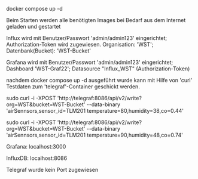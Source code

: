 docker compose up -d

Beim Starten werden alle benötigten Images bei Bedarf aus dem Internet geladen und gestartet

Influx wird mit Benutzer/Passwort 'admin/admin123' eingerichtet; Authorization-Token wird zugewiesen. Organisation: 'WST'; Datenbank(Bucket): 'WST-Bucket'

Grafana wird mit Benutzer/Passwort 'admin/admin123' eingerichtet; Dashboard 'WST-Graf22'; Datasource "Influx_WST" (Authorization-Token)

nachdem docker compose up -d ausgeführt wurde kann mit Hilfe von 'curl' Testdaten zum 'telegraf'-Container geschickt werden.

sudo curl -i -XPOST 'http://telegraf:8086/api/v2/write?org=WST&bucket=WST-Bucket' --data-binary 'airSennsors,sensor_id=TLM201 temperature=80,humidity=38,co=0.44'

sudo curl -i -XPOST 'http://telegraf:8086/api/v2/write?org=WST&bucket=WST-Bucket' --data-binary 'airSennsors,sensor_id=TLM201 temperature=90,humidity=48,co=0.74'

Grafana: localhost:3000

InfluxDB: localhost:8086

Telegraf wurde kein Port zugewiesen
